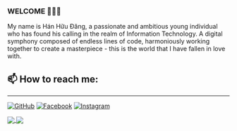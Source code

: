 ### WELCOME 👋👋👋
My name is Hán Hữu Đăng, a passionate and ambitious young individual who has found his calling in the realm of Information Technology. A digital symphony composed of endless lines of code, harmoniously working together to create a masterpiece - this is the world that I have fallen in love with.<br>

## 📫 How to reach me: 

<hr/>

[![GitHub](https://img.shields.io/badge/github-%23121011.svg?style=flat-square&logo=github&logoColor=white)](github.com/iwillcthew)
[![Facebook](https://img.shields.io/badge/Facebook-%231877F2.svg?style=flat-square&logo=Facebook&logoColor=white)](facebook.com/iwillcthew)
[![Instagram](https://img.shields.io/badge/Instagram-%23E4405F.svg?style=flat-square&logo=Instagram&logoColor=white)](instagram.com/iwillcthew/)



<a href="https://github.com/iwillcthew/TimeMana">
  <!-- Change the `github-readme-stats.anuraghazra1.vercel.app` to `github-readme-stats.vercel.app`  -->
  <img align="center" src="https://github-readme-stats.anuraghazra1.vercel.app/api/pin/?username=iwillcthew&repo=TimeMana&theme=radical" />
</a>    
<a href="https://github.com/iwillcthew/CloudWeatherStation">
  <!-- Change the `github-readme-stats.anuraghazra1.vercel.app` to `github-readme-stats.vercel.app`  -->
  <img align="center" src="https://github-readme-stats.anuraghazra1.vercel.app/api/pin/?username=iwillcthew&repo=CloudWeatherStation&theme=merko" />
</a>
